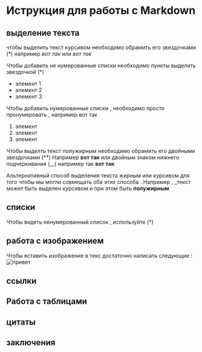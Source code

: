 # Иструкция для работы с Markdown 

## выделение текста 

чтобы выделить текст курсивом необходимо обрамить его звездочками (*) например *вот так*
или  _вот так_

Чтобы добавить не нумерованные списки необходимо пункты выделить звездочкой (*)
* элемент 1
* элемент 2
* элемент 3

Чтобы добавить нумерованные списки , необходимо просто пронумеровать , 
например вот так 
1. элемент 
2. элемент 
3. элемент 

Чтобы выделть текст полужирным необходимо обрамить его двойными звездочками (**)
Например **вот так** или двойным знаком нижнего подчеркивания (__) например так  __вот так__


 Альтернативный способ выделения текста жирным или курсивом для того чтобы мы могли совмещать оба этих способа . Например , 
 _текст может быть выделен курсивом и при этом быть **полужирным**

## списки

Чтобы видеть ненумерованный список , 
используйте (*)

## работа с изображением 

Чтобы вставить изображение в текс достаточно написать следующие :
![привет](qwerty.jpg)

## ссылки

## Работа с таблицами 

## цитаты

## заключения
